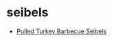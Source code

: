 # seibels

 * [Pulled Turkey Barbecue Seibels](../../index/p/pulled-turkey-barbecue-seibels-14178.json)
